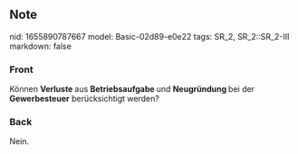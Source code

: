## Note
nid: 1655890787667
model: Basic-02d89-e0e22
tags: SR_2, SR_2::SR_2-III
markdown: false

### Front
Können <b>Verluste </b>aus <b>Betriebsaufgabe </b>und <b>Neugründung </b>bei der <b>Gewerbesteuer</b> berücksichtigt werden?

### Back
Nein.
